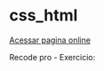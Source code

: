 # css_html
<a href="https://julianamariasousamesquita.github.io/css_html/">Acessar pagina online</a> 

Recode pro - Exercicio:
